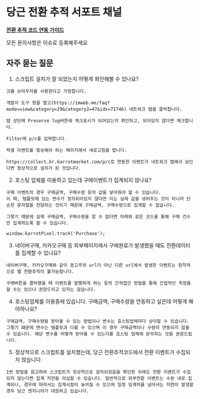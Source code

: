 # 당근 전환 추적 서포트 채널

**[전환 추적 코드 연동 가이드](https://bizschool.daangn.com/tracking-guide)**

모든 문의사항은 이슈로 등록해주세요

## 자주 묻는 질문

1. 스크립트 설치가 잘 되었는지 어떻게 화인해볼 수 있나요?

```
크롬 브라우저를 사용한다고 가정합니다.

개발자 도구 창을 열고(https://imweb.me/faq?mode=view&category=29&category2=47&idx=71746) 네트워크 탭을 클릭합니다.

탭 상단에 Preserve log버튼에 체크표시가 되어있는지 확인하고, 되어있지 않다면 체크합니다.

Filter에 p/c를 입력합니다.

픽셀 이벤트를 발송해야 하는 페이지에서 새로고침을 합니다.

https://collect.kr.karrotmarket.com/p/c로 연동한 이벤트가 네트워크 탭에서 보인다면 정상적으로 설치가 된 것입니다.
```

2. 호스팅 업체를 이용하고 있는데 구매이벤트가 집계되지 않나요?

```
구매 이벤트의 경우 구매금액, 구매수량 등의 값을 넣어줘야 할 수 있습니다. 
이 때, 템플릿에 있는 변수가 정의되어있지 않다면 이는 실제 값을 넣어주는 것이 아니라 단순한 문자열을 전달하는 것이기 때문에 구매금액, 구매수량으로 집계할 수 없습니다. 

그렇기 때문에 실제 구매금액, 구매수량을 알 수 없다면 아래와 같은 코드를 통해 구매 건수만 집계하도록 할 수 있습니다.  

window.karrotPixel.track('Purchase');
```

3. 네이버구매, 카카오구매 등 외부페이지에서 구매완료가 발생했을 때도 전환데이터를 집계할 수 있나요?

```
네이버구매, 카카오구매와 같이 광고주의 url이 아닌 다른 url에서 발생한 이벤트는 원칙적으로 웹 전환추적이 불가능합니다.

구매버튼을 클릭했을 때 이벤트를 발행하게 하는 등의 간적접인 방법을 통해 간접적인 측정을 할 수는 있으나 권장드리고 있지는 않습니다.
```

4. 호스팅업체를 이용중에 있습니다. 구매금액, 구매수량을 연동하고 싶은데 어떻게 해야하나요?
```
구매금액, 구매수량을 받아올 수 있는 방법이나 변수는 호스팅업체마다 상이할 수 있습니다. 그렇기 떄문에 변수는 템플릿과 다를 수 있으며 이 경우 구매금액이나 수량이 연동되지 않을 수 있습니다. 해당 변수를 어떻게 받아올 수 있는지를 호스팅 업체에 문의하는 것을 권장드립니다. 
```

5. 정상적으로 스크립트를 설치했는데, 당근 전환추적코드에서 전환 이벤트가 수집되지 않습니다.
```
1번 방법을 참고하여 스크립트가 정상적으로 설치되었음을 확인한 뒤에도 전환 이벤트가 수집되지 않는다면 집계 지연을 의심할 수 있습니다. 일반적으로 외부전환 이벤트는 수분 내로 집계되나, 경우에 따라서는 집계시점이 늦어질 수 있으며 일정 임계치를 넘어서는 지연이 발생할 경우 당근 엔지니어가 대응하고 있습니다. 
```
